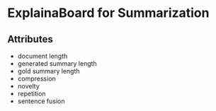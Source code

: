 
# ExplainaBoard for Summarization


## Attributes

* document length
* generated summary length
* gold summary length
* compression
* novelty
* repetition
* sentence fusion


